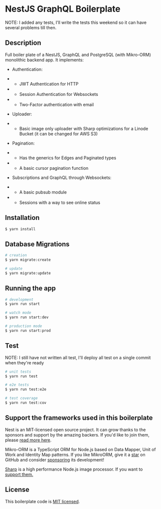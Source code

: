 # NestJS GraphQL Boilerplate

NOTE: I added any tests, I'll write the tests this weekend so it can have several problems till then.

## Description

Full boiler plate of a NestJS, GraphQL and PostgreSQL (with Mikro-ORM) monolithic backend app.
It implements:

- Authentication:

* - JWT Authentication for HTTP
* - Session Authentication for Websockets
* - Two-Factor authentication with email

- Uploader:

* - Basic image only uploader with Sharp optimizations for a Linode Bucket (it can be changed for AWS S3)

- Pagination:

* - Has the generics for Edges and Paginated types
* - A basic cursor pagination function

- Subscriptions and GraphQL through Websockets:

* - A basic pubsub module
* - Sessions with a way to see online status

## Installation

```bash
$ yarn install
```

## Database Migrations

```bash
# creation
$ yarn migrate:create

# update
$ yarn migrate:update
```

## Running the app

```bash
# development
$ yarn run start

# watch mode
$ yarn run start:dev

# production mode
$ yarn run start:prod
```

## Test

NOTE: I still have not written all test, I'll deploy all test on a single commit when they're ready

```bash
# unit tests
$ yarn run test

# e2e tests
$ yarn run test:e2e

# test coverage
$ yarn run test:cov
```

## Support the frameworks used in this boilerplate

Nest is an MIT-licensed open source project. It can grow thanks to the sponsors and support by the amazing backers. If you'd like to join them, please [read more here](https://docs.nestjs.com/support).

Mikro-ORM is a TypeScript ORM for Node.js based on Data Mapper, Unit of Work and Identity Map patterns. If you like MikroORM, give it a [star](https://github.com/mikro-orm/mikro-orm) on GitHub and consider [sponsoring](https://github.com/sponsors/B4nan) its development!

[Sharp](https://github.com/lovell/sharp) is a high performance Node.js image processor. If you want to [support them.](https://opencollective.com/libvips)

## License

This boilerplate code is [MIT licensed](LICENSE).

